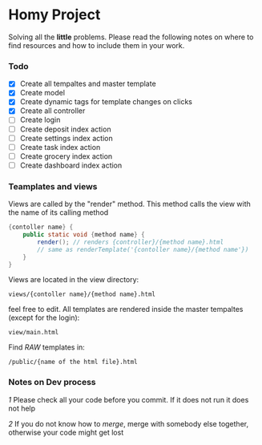 # Homy Project
Solving all the **little** problems.
Please read the following notes on where to find resources and how to include them in your work.

### Todo
- [x] Create all tempaltes and master template
- [x] Create model
- [x] Create dynamic tags for template changes on clicks
- [x] Create all controller
- [ ] Create login
- [ ] Create deposit index action
- [ ] Create settings index action
- [ ] Create task index action
- [ ] Create grocery index action
- [ ] Create dashboard index action

### Teamplates and views
Views are called by the "render" method. This method calls the view with the name of its calling method
```java
{contoller name} {
    public static void {method name} {
        render(); // renders {controller}/{method name}.html
        // same as renderTemplate('{contoller name}/{method name'})
    }
}
```

Views are located in the view directory:

    views/{contoller name}/{method name}.html

feel free to edit. All templates are rendered inside the master tempaltes (except for the login):

    view/main.html    

Find *RAW* templates in:

    /public/{name of the html file}.html

### Notes on Dev process

*1* Please check all your code before you commit. If it does not run it does not help

*2* If you do not know how to _merge_, merge with somebody else together, otherwise your code might get lost


